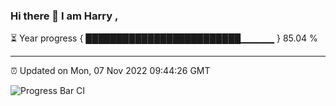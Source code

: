 ### Hi there 👋 I am Harry , 

⏳ Year progress { █████████████████████████▁▁▁▁▁ } 85.04 %

---

⏰ Updated on Mon, 07 Nov 2022 09:44:26 GMT

![Progress Bar CI](https://github.com/duykhang68/duykhang68/workflows/Progress%20Bar%20CI/badge.svg)
